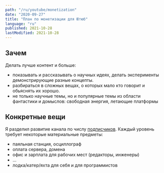 ```yaml
---
path: "/ru/youtube/monetization"
date: "2020-09-27"
title: "План по монетизации для Ютюб"
language: "ru"
published: 2021-10-28
lastModified: 2021-10-28
---
```


## Зачем

Делать лучше контент и больше:

- показывать и рассказывать о научных идеях, делать эксперименты демонстрирующие разные концепты.
- разбираться в сложных вещах, о которых мало кто говорит и обьяснять их хорошо.
- не только научные темы, но и популярные темы из области фантастики и домыслов: свободная энергия, летающие платформы


## Конкретные вещи

Я разделил развитие канала по числу [подписчиков](/ru/youtube/subscribers). Каждый уровень требует некоторые материальные предметы:

- паяльная станция, осциллограф
- оплата сервера, домена
- офис и зарплата для рабочих мест (редакторы, инженеры)
- ...
- лодка/катер/яхта для себя и для программистов
